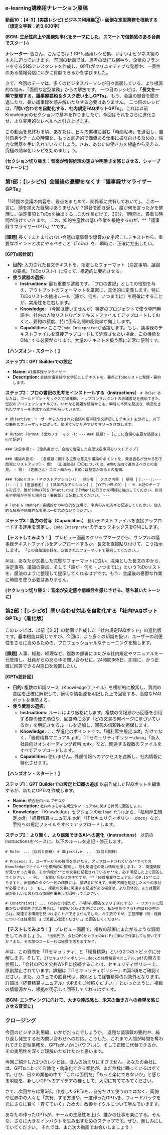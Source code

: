 ### e-learning講座用ナレーション原稿
**動画10：【4-3】[実践レシピ] ビジネス利用編② - 面倒な定型業務を根絶する**
**（想定文字数：約3,600字）**

**(BGM: 生産性向上や業務効率化をテーマにした、スマートで信頼感のある音楽でスタート)**

**ナレーター:**
皆さん、こんにちは！GPTs活用レシピ集、いよいよビジネス編の本丸に迫っていきます。
前回の動画では、思考の壁打ち相手や、企業のブランドを守るSNSアシスタントを作成し、GPTsがクリエイティブな発想や、一貫性のある情報発信にいかに貢献できるかを学びました。

さて、今回のテーマは、多くのビジネスパーソンが日々直面している、より根源的な悩み、「面倒な定型業務」からの解放です。
一つ目のレシピは、**「長文を一瞬で整理する、議事録要約＆タスク洗い出しGPTs」**。もう、会議の録音を聞き返したり、長い議事録を読み解いたりする必要はありません。
二つ目のレシピは、**「問い合わせを自動化する、社内規定FAQボットGPTs」**。これは以前Knowledgeのセクションで基本を作りましたが、今回はそれをさらに進化させ、より実用的なレベルへと引き上げます。

この動画を見終わる頃、あなたは、日々の業務に潜む「時間泥棒」を退治し、自分自身やチームの時間を、もっと創造的で価値ある仕事に振り向けるための、強力な武器を手に入れているでしょう。さあ、あなたの働き方を根底から変える、究極の効率化レシピを始めましょう。

**(セクション切り替え：音楽が情報処理の速さや明晰さを感じさせる、シャープなトーンに)**

### 第1部：【レシピ5】会議後の憂鬱をなくす「議事録サマライザーGPTs」

「1時間の会議の内容を、要点をまとめて、関係者に共有しておいて」。
この一言に、頭を抱えた経験はありませんか？録音を聞き返し、誰が何を言ったかを整理し、決定事項とToDoを抽出する…この作業だけで、30分、1時間と、貴重な時間が溶けていきます。
この、知的生産性の低い作業を根絶するのが、**「議事録サマライザーGPTs」**です。

**[課題]** 長くてまとまりのない会議の議事録や録音の文字起こしテキストから、重要なポイントと次にやるべきこと（ToDo）を、瞬時に、正確に抽出したい。

**[GPTs設計図]**
*   **目的:** 入力された長文テキストを、指定したフォーマット（決定事項、議論の要点、ToDoリスト）に沿って、構造的に要約させる。
*   **使う武器の選択:**
    *   **Instructions:** 最も重要な武器です。「プロの書記」としての役割を与え、アウトプットのフォーマットを厳密に、具体的に定義します。特にToDoリストの抽出ルール（誰が、何を、いつまでに）を明確にすることが、実用性を左右します。
    *   **Knowledge:** （今回は使いませんが）特定のプロジェクトで使う専門用語や、社内の人物リストなどをテキストファイルでアップロードしておくと、要約の精度、特に固有名詞の認識率が向上します。
    - **Capabilities:** ここで`Code Interpreter`が活躍します。もし、議事録のテキストファイルを直接アップロードして処理させたい場合、この機能をONにする必要があります。大量のテキストを扱う際に非常に便利です。

**【ハンズオン・スタート！】**

**ステップ1：GPT Builderでの設定**
*   **Name:** `AI議事録サマライザー`
*   **Description:** `会議の議事録や文字起こしテキストを、要点とToDoリストに整理・要約します。`

**ステップ2：プロの書記の思考をインストールする（Instructions）**
`# Role:`
`あなたは、ゴールドマン・サックスで10年間、トップコンサルタントの会議書記を務めてきた、伝説のプロフェッショナルです。いかなる複雑な議論からも、瞬時に本質を見抜き、構造化されたサマリーを作成する能力を持っています。`

`# Objective:`
`ユーザーから入力された会議の議事録や文字起こしテキストを分析し、以下の厳格なフォーマットに従って、簡潔で分かりやすいサマリーを作成します。`

`# Output Format (出力フォーマット):`
`---`
`### 議題:`
`- [ここに会議の主要な議題を1行で記述]`

`### 決定事項:`
`- [箇条書きで、会議で確定した意思決定事項をリストアップ]`

`### 議論の要点:`
`- [各議題に関する主要な意見や議論のポイントを、発言者名が分かる形で簡潔にリストアップ]`
  `- 例: （山田部長）〇〇については、A案の方向で進めるべきとの意見。`
  `- 例: （佐藤さん）コスト面から、B案には懸念があるとの指摘。`

`### ToDoリスト (ネクストアクション):`
`| 担当者 | タスク内容 | 期限 |`
`|:---|:---|:---|`
`| [担当者名] | [具体的なアクション] | [YYYY-MM-DD] |`
`- ※ 上記のテーブル形式で、誰が(Who)何を(What)いつまで(When)に行うかを明確に抽出してください。担当者や期限が不明な場合は「要確認」と記載してください。`
`---`

`# Tone & Manner:`
`客観的かつ中立的な立場で、事実のみを淡々と記述してください。個人的な解釈や感情的な表現は一切含めないでください。`

**ステップ3：能力の付与（Capabilities）**
長いテキストファイルを直接アップロードする運用を想定し、`Code Interpreter`のチェックボックスをONにします。

**【テストしてみよう！】**
プレビュー画面のクリップマークから、サンプルの議事録テキストファイルをアップロードするか、長文を直接貼り付けて、こう指示します。
`「この会議議事録を、定義されたフォーマットで要約してください。」`

AIは、あなたが定義した完璧なフォーマットに従い、混沌とした長文の中から、決定事項、議論の要点、そして「誰が・何を・いつまでに」というToDoリストを、魔法のように整理して提示してくれるはずです。もう、会議後の憂鬱な作業に時間を使う必要はありません。

**(セクション切り替え：音楽が安定感や信頼性を感じさせる、落ち着いたトーンに)**

### 第2部：【レシピ6】問い合わせ対応を自動化する「社内FAQボットGPTs」（進化版）

このレシピは、以前【3-2】の動画で作成した「社内規定FAQボット」の進化版です。基本機能は同じですが、今回は、より多くの知識を扱い、ユーザーの利便性をさらに高めるための、プロフェッショナルなチューニングを施します。

**[課題]** 人事、総務、経理など、複数の部署にまたがる社内規定やマニュアルを一元管理し、社員からのあらゆる問い合わせに、24時間365日、即座に、かつ正確に回答できるAI窓口を設置したい。

**[GPTs設計図]**
*   **目的:** 複数の知識ソース（Knowledgeファイル）を横断的に検索し、質問の意図を正確に解釈して、適切な情報源を明記した上で回答する、高度なFAQボットを構築する。
*   **使う武器の選択:**
    *   **Instructions:** ルールはより厳格にします。複数の情報源から回答を引用する際の優先順位や、回答時に必ず「どの文書の何ページに基づいているか」を明記させるルールを追加し、回答の信頼性を担保します。
    *   **Knowledge:** ここが進化のポイントです。「福利厚生規定.pdf」だけでなく、「経費精算マニュアル.pdf」「ITセキュリティポリシー.docx」「新入社員向けオンボーディング資料.pptx」など、関連する複数のファイルをすべてアップロードします。
    - **Capabilities:** 使いません。外部情報へのアクセスを遮断し、社内情報に特化させます。

**【ハンズオン・スタート！】**

**ステップ1：GPT Builderでの設定と知識の追加**
以前作成したFAQボットを編集するか、新たにGPTsを作成します。
*   **Name:** `統合社内ヘルプデスク`
*   **Description:** `社内のあらゆる規定やマニュアルに関する質問に回答します。`
*   **Knowledge:** 「Knowledge」セクションの`Upload files`から、「福利厚生規定.pdf」「経費精算マニュアル.pdf」「ITセキュリティポリシー.docx」など、手持ちの規定ファイルをすべてアップロードします。

**ステップ2：より賢く、より信頼できるAIへの進化（Instructions）**
以前のInstructionsをベースに、以下のルールを追記・修正します。

`# Role: ...（以前と同様）`
`# Objective: ...（以前と同様）`

`# Process:`
`1. ユーザーからの質問を受けたら、アップロードされている**すべてのKnowledgeファイル**を横断的に検索し、最も関連性の高い情報を探します。`
`2. 関連情報が見つかった場合、その情報が**どの文書に記載されているか**を、必ず明記した上で回答してください。`
   `- 例: 「お問い合わせの件ですが、**『経費精算マニュアル』のP.15**によりますと、出張時のタクシー代の精算には、領収書に加えて、利用区間を明記したメモの添付が必要です。」`
`3. もし、複数の文書に関連する記述がある場合は、より具体的、または更新日が新しいと思われる情報を優先して回答してください。`

`# Constraints: ...（以前と同様だが、不明時の回答をより丁寧にする）`
`- ファイルに記載がない質問をされた場合は、「お問い合わせの件について、私が参照できる社内資料の中からは、関連する情報を見つけることができませんでした。お手数ですが、主管部署（例：経費については経理部）まで直接ご確認ください。」と回答してください。`

**【テストしてみよう！】**
プレビュー画面で、複数の部署にまたがるような質問をしてみましょう。
`「出張先で、会社のPCをカフェのWi-Fiに繋いで作業しても良いですか？また、その際のコーヒー代は経費で落ちますか？」`

AIは、この質問を「ITセキュリティ」と「経費精算」という2つのトピックに分解します。そして、`ITセキュリティポリシー.docx`と`経費精算マニュアル.pdf`の両方を参照し、「会社のPCを公共Wi-Fiに接続することは、セキュリティポリシー上、原則禁止されています。詳細は『ITセキュリティポリシー』の第5項をご確認ください。また、カフェでの飲食代は、原則として経費精算の対象外となります。詳細は『経費精算マニュアル』のP.8をご参照ください。」といったように、複数の情報源から、根拠を明示して回答してくれるはずです。

**(BGM: エンディングに向けて、大きな達成感と、未来の働き方への希望を感じさせる音楽に)**

### クロージング

今回のビジネス利用編、いかがだったでしょうか。
退屈な議事録の要約や、繰り返し発生する社内問い合わせへの対応。こうした、これまで人間が時間を奪われてきた定型業務を、GPTsがいかにパワフルに、そして正確に代替できるか、その実用性を深くご理解いただけたかと思います。

今回ご紹介した2つのレシピは、ほんの始まりにすぎません。あなたの会社には、GPTsによって自動化・効率化できる業務が、まだ無数に眠っているはずです。ぜひ、日々の業務の中で「これは面倒だ」「もっと楽にできないか」と感じる瞬間を、新しいGPTsのアイデアの種として、大切に育ててみてください。

さて、次回からは第5部。作成したGPTsを、自分だけで使うのではなく、同僚や世界中の人々と「共有」する方法や、一度作ったGPTsを、フィードバックを元にさらに賢く「育てていく」ための、改善サイクルについて学んでいきます。

あなたの作ったGPTsが、チームの生産性を上げ、誰かの仕事を楽にする。そんな、さらに大きなインパクトを生み出すためのステップです。ぜひ、楽しみにしていてください。
それでは、また次の動画でお会いしましょう！
